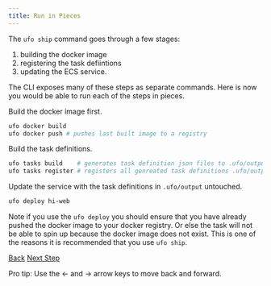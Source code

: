 ```yaml
---
title: Run in Pieces
---
```


The `ufo ship` command goes through a few stages:

1. building the docker image
2. registering the task defiintions
2. updating the ECS service.

The CLI exposes many of these steps as separate commands.  Here is now you would be able to run each of the steps in pieces.

Build the docker image first.

```bash
ufo docker build
ufo docker push # pushes last built image to a registry
```

Build the task definitions.

```bash
ufo tasks build    # generates task definition json files to .ufo/output
ufo tasks register # registers all genreated task definitions .ufo/output to ECS
```

Update the service with the task definitions in `.ufo/output` untouched.

```bash
ufo deploy hi-web
```

Note if you use the `ufo deploy` you should ensure that you have already pushed the docker image to your docker registry.  Or else the task will not be able to spin up because the docker image does not exist.  This is one of the reasons it is recommended that you use `ufo ship`.

<a id="prev" class="btn btn-basic" href="{% link _docs/auto-completion.md %}">Back</a>
<a id="next" class="btn btn-primary" href="{% link _docs/single-task.md %}">Next Step</a>
<p class="keyboard-tip">Pro tip: Use the <- and -> arrow keys to move back and forward.</p>
